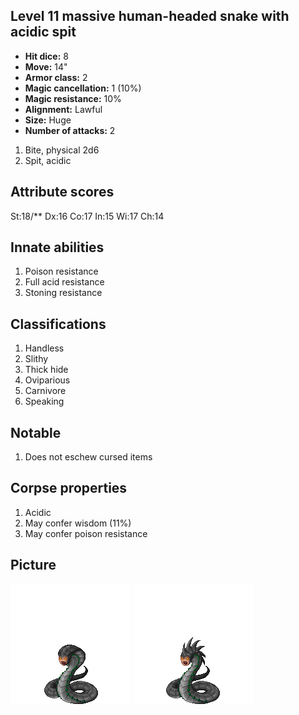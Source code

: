 ## Level 11 massive human-headed snake with acidic spit

- **Hit dice:** 8
- **Move:** 14"
- **Armor class:** 2
- **Magic cancellation:** 1 (10%)
- **Magic resistance:** 10%
- **Alignment:** Lawful
- **Size:** Huge
- **Number of attacks:** 2
1. Bite, physical 2d6
2. Spit, acidic

## Attribute scores

St:18/** Dx:16 Co:17 In:15 Wi:17 Ch:14

## Innate abilities

1. Poison resistance
2. Full acid resistance
3. Stoning resistance

## Classifications

1. Handless
2. Slithy
3. Thick hide
4. Oviparious
5. Carnivore
6. Speaking

## Notable

1. Does not eschew cursed items

## Corpse properties

1. Acidic
2. May confer wisdom (11%)
3. May confer poison resistance

## Picture

![Black naga](https://github.com/hyvanmielenpelit/GnollHackTileSet/blob/main/Monsters/black_naga/black_naga.png?raw=true) ![Black naga](https://github.com/hyvanmielenpelit/GnollHackTileSet/blob/main/Monsters/black_naga/black_naga_female.png?raw=true)
